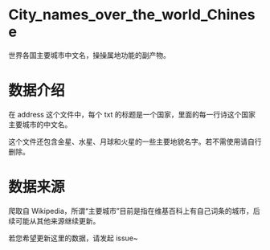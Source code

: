 # City_names_over_the_world_Chinese
 世界各国主要城市中文名，操操属地功能的副产物。

# 数据介绍
 在 address 这个文件中，每个 txt 的标题是一个国家，里面的每一行诗这个国家主要城市的中文名。

 这个文件还包含金星、水星、月球和火星的一些主要地貌名字。若不需使用请自行删除。

# 数据来源
 爬取自 Wikipedia，所谓“主要城市”目前是指在维基百科上有自己词条的城市，后续可能从其他来源继续更新。

 若您希望更新这里的数据，请发起 issue~
